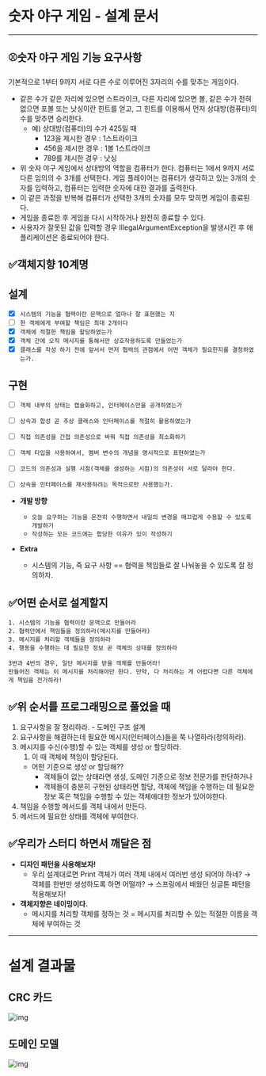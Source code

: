 # 숫자 야구 게임 - 설계 문서

---

## ⚾숫자 야구 게임 기능 요구사항

기본적으로 1부터 9까지 서로 다른 수로 이루어진 3자리의 수를 맞추는 게임이다.

- 같은 수가 같은 자리에 있으면 스트라이크, 다른 자리에 있으면 볼, 같은 수가 전혀 없으면 포볼 또는 낫싱이란 힌트를 얻고, 그 힌트를 이용해서 먼저 상대방(컴퓨터)의 수를 맞추면 승리한다.
    - 예) 상대방(컴퓨터)의 수가 425일 때
        - 123을 제시한 경우 : 1스트라이크
        - 456을 제시한 경우 : 1볼 1스트라이크
        - 789를 제시한 경우 : 낫싱
- 위 숫자 야구 게임에서 상대방의 역할을 컴퓨터가 한다. 컴퓨터는 1에서 9까지 서로 다른 임의의 수 3개를 선택한다. 게임 플레이어는 컴퓨터가 생각하고 있는 3개의 숫자를 입력하고, 컴퓨터는 입력한 숫자에 대한 결과를 출력한다.
- 이 같은 과정을 반복해 컴퓨터가 선택한 3개의 숫자를 모두 맞히면 게임이 종료된다.
- 게임을 종료한 후 게임을 다시 시작하거나 완전히 종료할 수 있다.
- 사용자가 잘못된 값을 입력할 경우 IllegalArgumentException을 발생시킨 후 애플리케이션은 종료되어야 한다.

## ✅객체지향 10계명

## 설계

- [x]  `시스템의 기능을 협력이란 문맥으로 얼마나 잘 표현했는 지`
- [ ]  `한 객체에게 부여할 책임은 최대 2개이다`
- [x]  `객체에 적절한 책임을 할당하였는가`
- [x]  `객체 간에 오직 메시지를 통해서만 상호작용하도록 만들었는가`
- [x]  `클래스를 작성 하기 전에 앞서서 먼저 협력의 관점에서 어떤 객체가 필요한지를 결정하였는가.`

## 구현

- [ ]  `객체 내부의 상태는 캡슐화하고, 인터페이스만을 공개하였는가`
- [ ]  `상속과 합성 곧 추상 클래스와 인터페이스를 적절히 활용하였는가`
- [ ]  `직접 의존성을 간접 의존성으로 바꿔 직접 의존성을 최소화하기`
- [ ]  `객체 타입을 사용하여서, 멤버 변수의 개념을 명시적으로 표현하였는가`
- [ ]  `코드의 의존성과 실행 시점(객체를 생성하는 시점)의 의존성이 서로 달라야 한다.`
- [ ]  `상속을 인터페이스를 재사용하려는 목적으로만 사용했는가.`



- **개발 방향**
    - `오늘 요구하는 기능을 온전히 수행하면서 내일의 변경을 매끄럽게 수용할 수 있도록 개발하기`
    - `작성하는 모든 코드에는 합당한 이유가 있이 작성하기`

- **Extra**
    - 시스템의 기능, 즉 요구 사항 == 협력을 책임들로 잘 나눠놓을 수 있도록 잘 정의하자.

## ✅어떤 순서로 설계할지

```
1. 시스템의 기능을 협력이란 문맥으로 만들어라
2. 협력안에서 책임들을 정의하라(메시지를 만들어라)
3. 메시지를 처리할 객체들을 정의하라
4. 행동을 수행하는 데 필요한 정보 곧 객체의 상태를 정의하라

3번과 4번의 경우, 일단 메시지를 받을 객체를 만들어라!
만들어진 객체는 이 메시지를 처리해야만 한다. 만약, 다 처리하는 게 어렵다면 다른 객체에게 책임을 전가하라!
```

## ✅위 순서를 프로그래밍으로 풀었을 때

1. 요구사항을 잘 정리하라. - 도메인 구조 설계
2. 요구사항을 해결하는데 필요한 메시지(인터페이스)들을 쭉 나열하라(정의하라).
3. 메시지를 수신(수행)할 수 있는 객체를 생성 or 할당하라.
    1. 이 때 객체에 책임이 할당된다.
    - 어떤 기준으로 생성 or 할당해??
        - 객체들이 없는 상태라면 생성, 도메인 기준으로 정보 전문가를 판단하거나
        - 객체들이 충분히 구현된 상태라면 할당, 객체에 책임을 수행하는 데 필요한 정보 혹은 책임을 수행할 수 있는 객체에대한 정보가 있어야한다.
4. 책임을 수행할 메서드를 객체 내에서 만든다.
5. 메서드에 필요한 상태를 객체에 부여한다.

## ✅우리가 스터디 하면서 깨달은 점

- **디자인 패턴을 사용해보자!**
    - 우리 설계대로면 Print 객체가 여러 객체 내에서 여러번 생성 되어야 하네? → 객체를 한번만 생성하도록 하면 어떨까? → 스프링에서 배웠던 싱글톤 패턴을 적용해보자!
- **객체지향은 네이밍이다.**
    - 메시지를 처리할 객체를 정하는 것 = 메시지를 처리할 수 있는 적절한 이름을 객체에 부여하는 것


---


# 설계 결과물

## CRC 카드

![img](https://user-images.githubusercontent.com/91835827/219032816-d1fdc840-6034-4a6c-b856-72cbd5058040.png)

## 도메인 모델

![img](https://user-images.githubusercontent.com/91835827/219032984-3f66229c-8161-49a3-b65f-cd5d88beff4b.png)


